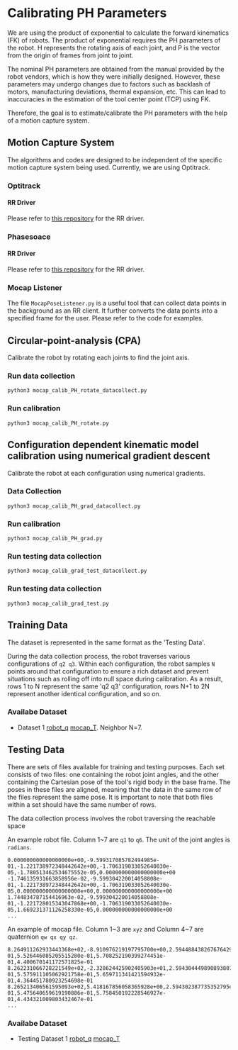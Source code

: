 # Calibrating PH Parameters

We are using the product of exponential to calculate the forward kinematics (FK) of robots. The product of exponential requires the PH parameters of the robot. H represents the rotating axis of each joint, and P is the vector from the origin of frames from joint to joint.

The nominal PH parameters are obtained from the manual provided by the robot vendors, which is how they were initially designed. However, these parameters may undergo changes due to factors such as backlash of motors, manufacturing deviations, thermal expansion, etc. This can lead to inaccuracies in the estimation of the tool center point (TCP) using FK.

Therefore, the goal is to estimate/calibrate the PH parameters with the help of a motion capture system.

## Motion Capture System

The algorithms and codes are designed to be independent of the specific motion capture system being used. Currently, we are using Optitrack.

### Optitrack

#### RR Driver
Please refer to [this repository](https://github.com/robotraconteur-contrib/optitrack_mocap_robotraconteur_driver) for the RR driver.

### Phasesoace

#### RR Driver
Please refer to [this repository](https://github.com/robotraconteur-contrib/phasespace_mocap_robotraconteur_driver) for the RR driver.

### Mocap Listener

The file `MocapPoseListener.py` is a useful tool that can collect data points in the background as an RR client. It further converts the data points into a specified frame for the user. Please refer to the code for examples.

## Circular-point-analysis (CPA)

Calibrate the robot by rotating each joints to find the joint axis.

### Run data collection

```
python3 mocap_calib_PH_rotate_datacollect.py
```

### Run calibration

```
python3 mocap_calib_PH_rotate.py
```

## Configuration dependent kinematic model calibration using numerical gradient descent

Calibrate the robot at each configuration using numerical gradients.

### Data Collection

```
python3 mocap_calib_PH_grad_datacollect.py
```

### Run calibration

```
python3 mocap_calib_PH_grad.py
```

### Run testing data collection

```
python3 mocap_calib_grad_test_datacollect.py
```

### Run testing data collection

```
python3 mocap_calib_grad_test.py
```

## Training Data

The dataset is represented in the same format as the 'Testing Data'.

During the data collection process, the robot traverses various configurations of `q2 q3`. Within each configuration, the robot samples `N` points around that configuration to ensure a rich dataset and prevent situations such as rolling off into null space during calibration. As a result, rows 1 to N represent the same 'q2 q3' configuration, rows N+1 to 2N represent another identical configuration, and so on.

### Availabe Dataset
- Dataset 1 [robot_q](https://github.com/hehonglu123/Welding_Motoman/blob/devel-eric/mocap/PH_grad_data/test0801_R1/train_data_robot_q_align.csv) [mocap_T](https://github.com/hehonglu123/Welding_Motoman/blob/devel-eric/mocap/PH_grad_data/test0801_R1/train_data_mocap_T_align.csv). Neighbor N=7.

## Testing Data

There are sets of files available for training and testing purposes. Each set consists of two files: one containing the robot joint angles, and the other containing the Cartesian pose of the tool's rigid body in the base frame. The poses in these files are aligned, meaning that the data in the same row of the files represent the same pose. It is important to note that both files within a set should have the same number of rows.

The data collection process involves the robot traversing the reachable space

An example robot file. Column 1~7 are `q1` to `q6`. The unit of the joint angles is `radians`.
```
0.000000000000000000e+00,-9.599317085782494985e-01,-1.221738972348442642e+00,-1.706319033052640030e-05,-1.780513462534675552e-05,0.000000000000000000e+00
-1.746135931663858956e-02,-9.599304220014058808e-01,-1.221738972348442642e+00,-1.706319033052640030e-05,0.000000000000000000e+00,0.000000000000000000e+00
1.744834787154416963e-02,-9.599304220014058808e-01,-1.221728015343047868e+00,-1.706319033052640030e-05,1.669231371126258330e-05,0.000000000000000000e+00
...
```

An example of mocap file. Column 1~3 are `xyz` and Column 4~7 are quaternion `qw qx qy qz`.
```
8.264911262933443368e+02,-8.910976219197795700e+00,2.594488438267676429e+02,4.184298376874036607e-01,5.526446085205515280e-01,5.708252190399274451e-01,4.400670141172571825e-01
8.262231066728221549e+02,-2.328624425902405903e+01,2.594304449890893807e+02,4.222374158245049691e-01,5.575911105062921758e-01,5.659711341421594932e-01,4.364451780923254698e-01
8.265213406561595093e+02,5.418167856058365928e+00,2.594302387735352795e+02,4.146614032239314129e-01,5.475640659619190886e-01,5.758450192228546927e-01,4.434321009803432467e-01
...
```

### Availabe Dataset
- Testing Dataset 1 [robot_q](https://github.com/hehonglu123/Welding_Motoman/blob/devel-eric/mocap/kinematic_raw_data/test0801/robot_q_align.csv) [mocap_T](https://github.com/hehonglu123/Welding_Motoman/blob/devel-eric/mocap/kinematic_raw_data/test0801/mocap_T_align.csv)